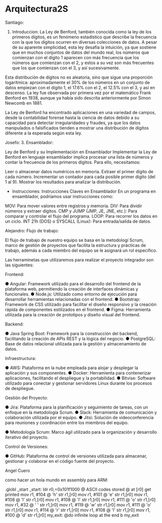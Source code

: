 # Arquitectura2S
Santiago:
1. Introduccion:
La Ley de Benford, también conocida como la ley de los primeros dígitos, es un fenómeno estadístico que describe la frecuencia con la que los dígitos ocurren en diversas colecciones de datos. A pesar de su aparente simplicidad, esta ley desafía la intuición, ya que sostiene que en muchos conjuntos de datos del mundo real, los números que comienzan con el dígito 1 aparecen con más frecuencia que los números que comienzan con el 2, y estos a su vez son más frecuentes que los que comienzan con el 3, y así sucesivamente. 

Esta distribución de dígitos no es aleatoria, sino que sigue una proporción logarítmica: aproximadamente el 30% de los números en un conjunto de datos empiezan con el dígito 1, el 17.6% con el 2, el 12.5% con el 3, y así en descenso. La ley fue observada por primera vez por el matemático Frank Benford en 1938, aunque ya había sido descrita anteriormente por Simon Newcomb en 1881. 

La Ley de Benford ha encontrado aplicaciones en una variedad de campos, desde la contabilidad forense hasta la ciencia de datos debido a su capacidad para detectar irregularidades y fraudes, ya que los datos manipulados o falsificados tienden a mostrar una distribución de dígitos diferente a la esperada según esta ley.

Josefo: 3. Ensamblador:

Ley de Benford y su Implementación en Ensamblador Implementar la Ley de Benford en lenguaje ensamblador implica procesar una lista de números y contar la frecuencia de los primeros dígitos. Para ello, necesitamos:

Leer o almacenar datos numéricos en memoria. Extraer el primer dígito de cada número. Incrementar un contador para cada posible primer dígito (del 1 al 9). Mostrar los resultados para analizar la distribución.

- Instrucciones:
Instrucciones Claves en Ensamblador En un programa en ensamblador, podríamos usar instrucciones como:

MOV: Para mover valores entre registros y memoria. DIV: Para dividir números y extraer dígitos. CMP y JUMP (JMP, JE, JNE, etc.): Para comparar y controlar el flujo del programa. LOOP: Para recorrer los datos en un ciclo. INT 21h (DOS) o SYSCALL (Linux): Para entrada/salida de datos.

Alejandro: Flujo de trabajo:

El flujo de trabajo de nuestro equipo se basa en la metodologí Scrum, marco de gestión de proyectos que facilita la estructura y prácticas de trabajo, además a cada miembro del equipo se le asignará un rol especifico.

Las herraminetas que utilizaremos para realizar el proyecto integrador son las siguientes:

Frontend:

● Angular: Framework utilizado para el desarrollo del frontend de la plataforma web,
permitiendo la creación de interfaces dinámicas y funcionales.
● Node.js: Utilizado como entorno de ejecución para desarrollar herramientas
relacionadas con el frontend.
● Bootstrap: Framework de CSS utilizado para facilitar el diseño responsivo y la
creación rápida de componentes estilizados en el frontend.
● Figma: Herramienta utilizada para la creación de prototipos y diseño visual del
frontend.

Backend:

● Java Spring Boot: Framework para la construcción del backend, facilitando la
creación de APIs REST y la lógica del negocio.
● PostgreSQL: Base de datos relacional utilizada para la gestión y almacenamiento
de datos.

Infraestructura:

● AWS: Plataforma en la nube empleada para alojar y desplegar la aplicación y sus
componentes.
● Docker: Herramienta para contenerizar aplicaciones, facilitando el despliegue y la
portabilidad.
● Bitvise: Software utilizado para conectar y gestionar servidores Linux durante los
procesos de despliegue.

Gestión del Proyecto:

● Jira: Plataforma para la planificación y seguimiento de tareas, con un enfoque en la
metodología Scrum.
● Slack: Herramienta de comunicación y colaboración utilizada por el equipo.
● Jitsi: Solución de videoconferencia para reuniones y coordinación entre los
miembros del equipo.

● Metodología Scrum: Marco ágil utilizado para la organización y desarrollo iterativo
del proyecto.

Control de Versiones:

● GitHub: Plataforma de control de versiones utilizada para almacenar, gestionar y
colaborar en el código fuente del proyecto.

Angel Cuero

como hacer un hola mundo en assembly para ARM:

.globl _start
_start:
ldr r0,=0x101f1000
@ ASCII codes stored
@ at [r0] get printed
mov r1, #104 @ 'h'
str r1,[r0]
mov r1, #101 @ 'e'
str r1,[r0]
mov r1, #108 @ 'l'
str r1,[r0]
mov r1, #108 @ 'l'
str r1,[r0]
mov r1, #111 @ 'o'
str r1,[r0]
mov r1, #32 @ ' '
str r1,[r0]
mov r1, #119 @ 'w'
str r1,[r0]
mov r1, #111 @ 'o'
str r1,[r0]
mov r1, #114 @ 'r'
str r1,[r0]
mov r1, #108 @ 'l'
str r1,[r0]
mov r1, #100 @ 'd'
str r1,[r0]
my_exit: @do infinite loop at the end
b my_exit
